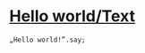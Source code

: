 [1]: http://rosettacode.org/wiki/Hello_world/Text

# [Hello world/Text][1]

```text
„Hello world!”.say;
```